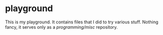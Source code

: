 # playground
This is my playground. It contains files that I did to try various stuff. Nothing fancy, it serves only as a *programming/misc* repository.
